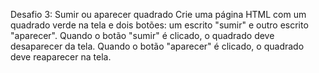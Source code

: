 Desafio 3: Sumir ou aparecer quadrado
Crie uma página HTML com um quadrado verde na tela e dois botões: um escrito "sumir" e outro escrito "aparecer". Quando o botão "sumir" é clicado, o quadrado deve desaparecer da tela. Quando o botão "aparecer" é clicado, o quadrado deve reaparecer na tela.